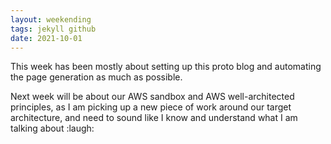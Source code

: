 ```yaml
---
layout: weekending
tags: jekyll github
date: 2021-10-01
---
```



This week has been mostly about setting up this proto blog and automating the page generation as much as possible.

Next week will be about our AWS sandbox and AWS well-architected principles, as I am picking up a new piece of work around our target architecture, and need to sound like I know and understand what I am talking about :laugh: